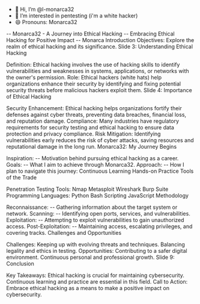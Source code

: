 - 👋 Hi, I’m @l-monarca32
- 👀 I’m interested in pentesting (i'm a white hacker)
- 😄 Pronouns: Monarca32

-- Monarca32 - A Journey into Ethical Hacking
-- Embracing Ethical Hacking for Positive Impact
-- Monarca
  Introduction
Objectives: Explore the realm of ethical hacking and its significance.
Slide 3: Understanding Ethical Hacking

Definition: Ethical hacking involves the use of hacking skills to identify vulnerabilities and weaknesses in systems, applications, or networks with the owner's permission.
Role: Ethical hackers (white hats) help organizations enhance their security by identifying and fixing potential security threats before malicious hackers exploit them.
Slide 4: Importance of Ethical Hacking

Security Enhancement: Ethical hacking helps organizations fortify their defenses against cyber threats, preventing data breaches, financial loss, and reputation damage.
Compliance: Many industries have regulatory requirements for security testing and ethical hacking to ensure data protection and privacy compliance.
Risk Mitigation: Identifying vulnerabilities early reduces the risk of cyber attacks, saving resources and reputational damage in the long run.
  Monarca32: My Journey Begins

  Inspiration:
-- Motivation behind pursuing ethical hacking as a career.
  Goals:
-- What I aim to achieve through Monarca32.
  Approach:
-- How I plan to navigate this journey:
Continuous Learning
Hands-on Practice
      Tools of the Trade

Penetration Testing Tools:
Nmap
Metasploit
Wireshark
Burp Suite
Programming Languages:
Python
Bash Scripting
JavaScript
      Methodology

  Reconnaissance:
-- Gathering information about the target system or network.
  Scanning:
-- Identifying open ports, services, and vulnerabilities.
  Exploitation:
-- Attempting to exploit vulnerabilities to gain unauthorized access.
  Post-Exploitation:
-- Maintaining access, escalating privileges, and covering tracks.
      Challenges and Opportunities

  Challenges:
Keeping up with evolving threats and techniques.
Balancing legality and ethics in testing.
  Opportunities:
Contributing to a safer digital environment.
Continuous personal and professional growth.
Slide 9: Conclusion

  Key Takeaways:
Ethical hacking is crucial for maintaining cybersecurity.
Continuous learning and practice are essential in this field.
Call to Action: Embrace ethical hacking as a means to make a positive impact on cybersecurity.

